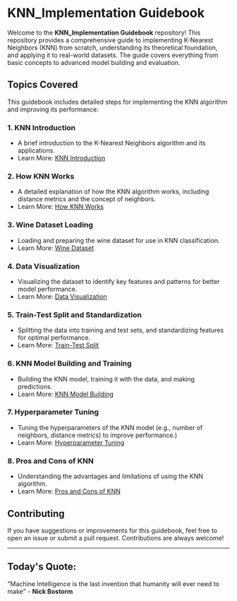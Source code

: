 # KNN_Implementation Guidebook

Welcome to the **KNN_Implementation Guidebook** repository! This repository provides a comprehensive guide to implementing K-Nearest Neighbors (KNN) from scratch, understanding its theoretical foundation, and applying it to real-world datasets. The guide covers everything from basic concepts to advanced model building and evaluation.

## Topics Covered
This guidebook includes detailed steps for implementing the KNN algorithm and improving its performance:

### 1. **KNN Introduction**
- A brief introduction to the K-Nearest Neighbors algorithm and its applications.
- Learn More: [KNN Introduction](https://scikit-learn.org/stable/modules/generated/sklearn.neighbors.KNeighborsClassifier.html)

### 2. **How KNN Works**
- A detailed explanation of how the KNN algorithm works, including distance metrics and the concept of neighbors.
- Learn More: [How KNN Works](https://www.ibm.com/think/topics/knn)

### 3. **Wine Dataset Loading**
- Loading and preparing the wine dataset for use in KNN classification.
- Learn More: [Wine Dataset](https://scikit-learn.org/stable/datasets/index.html#wine-dataset)

### 4. **Data Visualization**
- Visualizing the dataset to identify key features and patterns for better model performance.
- Learn More: [Data Visualization](https://seaborn.pydata.org/tutorial/axis_grids.html)

### 5. **Train-Test Split and Standardization**
- Splitting the data into training and test sets, and standardizing features for optimal performance.
- Learn More: [Train-Test Split](https://scikit-learn.org/stable/modules/generated/sklearn.model_selection.train_test_split.html)

### 6. **KNN Model Building and Training**
- Building the KNN model, training it with the data, and making predictions.
- Learn More: [KNN Model Building](https://scikit-learn.org/stable/modules/generated/sklearn.neighbors.KNeighborsClassifier.html)

### 7. **Hyperparameter Tuning**
- Tuning the hyperparameters of the KNN model (e.g., number of neighbors, distance metrics) to improve performance.)
- Learn More: [Hyperparameter Tuning](https://scikit-learn.org/stable/modules/generated/sklearn.model_selection.GridSearchCV.html)

### 8. **Pros and Cons of KNN**
- Understanding the advantages and limitations of using the KNN algorithm.
- Learn More: [Pros and Cons of KNN](https://roboticsbiz.com/pros-and-cons-of-the-k-nearest-neighbors-knn-algorithm/)

## Contributing
If you have suggestions or improvements for this guidebook, feel free to open an issue or submit a pull request. Contributions are always welcome!

----

## Today's Quote:

"Machine Intelligence is the last invention that humanity will ever need to make" - **Nick Bostorm**
